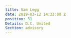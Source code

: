 ```yaml
---
title: Sam Legg
date: 2019-03-12 14:33:00 Z
position: 51
Details: D.C. United
Section: advisory
---
```


